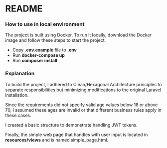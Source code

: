 # README #

### How to use in local environment ###

The project is built using Docker. To run it locally, download the Docker image and follow these steps to start the project.

- Copy __.env.example__ file to __.env__
- Run __docker-compose up__ 
- Run __composer install__

### Explanation ###

To build the project, I adhered to Clean/Hexagonal Architecture principles to separate responsibilities but minimizing modifications to the original Laravel installation.

Since the requirements did not specify valid age values below 18 or above 70, I assumed these ages are invalid or that different business rules apply in these cases.

I created a basic structure to demonstrate handling JWT tokens.

Finally, the simple web page that handles with user input is located in __resources/views__ and is named simple_page.html.